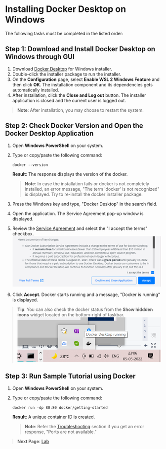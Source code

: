 # Installing Docker Desktop on Windows
The following tasks must be completed in the listed order:

## Step 1: Download and Install Docker Desktop on Windows through GUI
1. Download [Docker Desktop](https://desktop.docker.com/win/main/amd64/Docker%20Desktop%20Installer.exe) for Windows installer.
2. Double-click the installer package to run the installer.
3. On the **Configuration** page, select **Enable WSL 2 Windows Feature** and then click **OK**. The installation component and its dependencies gets automatically installed.
4. After installation, click the **Close and Log out** button. The installer application is closed and the current user is logged out.
> **Note**: After installation, you may choose to restart the system.

## Step 2: Check Docker Version and Open the Docker Desktop Application
1. Open **Windows PowerShell** on your system.
2. Type or copy/paste the following command:
    ```
    docker --version
    ```
    **Result**: The response displays the version of the docker. <br/>
    
    > **Note**: In case the installation fails or docker is not completely installed, an error message, "The term 'docker' is not recognized" is displayed. Try to re-install the docker installer package.
 3. Press the Windows key and type, "Docker Desktop" in the search field.
 4. Open the application. The Service Agreement pop-up window is displayed.
 5. Review the [Service Agreement](https://docs.docker.com/subscription/#docker-desktop-license-agreement) and select the "I accept the terms" checkbox.
    ![Agreement](./docker_images/Aggreement.png)
 6. Click **Accept**. Docker starts running and a message, "Docker is running" is displayed.
 > **Tip**: You can also check the docker status from the **Show hiddden icons** widget located on the bottom-right of taskbar.
 >          ![docker running](./docker_images/docker%20running.png)

## Step 3: Run Sample Tutorial using Docker
1. Open **Windows PowerShell** on your system.
2. Type or copy/paste the following command:
   ```
   docker run -dp 80:80 docker/getting-started
   ```
   **Result**: A unique container ID is created. <br/>
   
   > **Note**: Refer the [Troubleshooting](./troubleshoot.md) section if you get an error response, "Ports are not available."


> **Next Page**: [Lab](./Lab-run.md)
